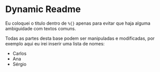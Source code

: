 # Dynamic Readme
Eu coloquei o titulo dentro de `%{}` apenas para evitar que
haja alguma ambiguidade com textos comuns.

Todas as partes desta base podem ser manipuladas e modificadas,
por exemplo aqui eu irei inserir uma lista de nomes:
- Carlos
- Ana
- Sérgio
